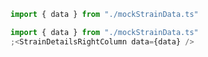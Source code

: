 ```jsx noeditor
import { data } from "./mockStrainData.ts"
```

```jsx
import { data } from "./mockStrainData.ts"
;<StrainDetailsRightColumn data={data} />
```
